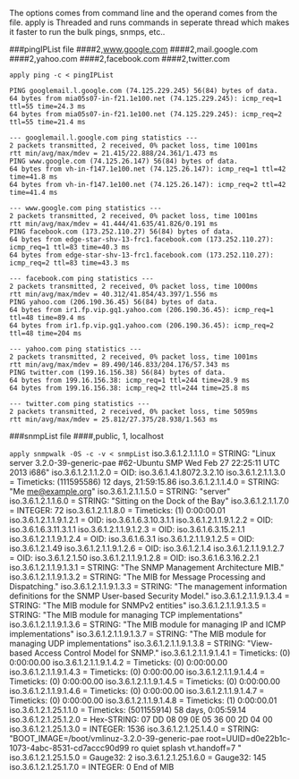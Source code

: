 The options comes from command line and the operand comes from the file. apply is  Threaded and runs commands in seperate thread which makes it faster to run the bulk pings, snmps, etc..

###pingIPList file
####2,www.google.com
####2,mail.google.com
####2,yahoo.com
####2,facebook.com
####2,twitter.com

`apply ping -c < pingIPList`

	PING googlemail.l.google.com (74.125.229.245) 56(84) bytes of data.
	64 bytes from mia05s07-in-f21.1e100.net (74.125.229.245): icmp_req=1 ttl=55 time=24.3 ms
	64 bytes from mia05s07-in-f21.1e100.net (74.125.229.245): icmp_req=2 ttl=55 time=21.4 ms

	--- googlemail.l.google.com ping statistics ---
	2 packets transmitted, 2 received, 0% packet loss, time 1001ms
	rtt min/avg/max/mdev = 21.415/22.888/24.361/1.473 ms
	PING www.google.com (74.125.26.147) 56(84) bytes of data.
	64 bytes from vh-in-f147.1e100.net (74.125.26.147): icmp_req=1 ttl=42 time=41.8 ms
	64 bytes from vh-in-f147.1e100.net (74.125.26.147): icmp_req=2 ttl=42 time=41.4 ms

	--- www.google.com ping statistics ---
	2 packets transmitted, 2 received, 0% packet loss, time 1001ms
	rtt min/avg/max/mdev = 41.444/41.635/41.826/0.191 ms
	PING facebook.com (173.252.110.27) 56(84) bytes of data.
	64 bytes from edge-star-shv-13-frc1.facebook.com (173.252.110.27): icmp_req=1 ttl=83 time=40.3 ms
	64 bytes from edge-star-shv-13-frc1.facebook.com (173.252.110.27): icmp_req=2 ttl=83 time=43.3 ms

	--- facebook.com ping statistics ---
	2 packets transmitted, 2 received, 0% packet loss, time 1000ms
	rtt min/avg/max/mdev = 40.312/41.854/43.397/1.556 ms
	PING yahoo.com (206.190.36.45) 56(84) bytes of data.
	64 bytes from ir1.fp.vip.gq1.yahoo.com (206.190.36.45): icmp_req=1 ttl=48 time=89.4 ms
	64 bytes from ir1.fp.vip.gq1.yahoo.com (206.190.36.45): icmp_req=2 ttl=48 time=204 ms

	--- yahoo.com ping statistics ---
	2 packets transmitted, 2 received, 0% packet loss, time 1001ms
	rtt min/avg/max/mdev = 89.490/146.833/204.176/57.343 ms
	PING twitter.com (199.16.156.38) 56(84) bytes of data.
	64 bytes from 199.16.156.38: icmp_req=1 ttl=244 time=28.9 ms
	64 bytes from 199.16.156.38: icmp_req=2 ttl=244 time=25.8 ms

	--- twitter.com ping statistics ---
	2 packets transmitted, 2 received, 0% packet loss, time 5059ms
	rtt min/avg/max/mdev = 25.812/27.375/28.938/1.563 ms


###snmpList file
####,public, 1, localhost

`apply snmpwalk -0S -c -v < snmpList`
	iso.3.6.1.2.1.1.1.0 = STRING: "Linux server 3.2.0-39-generic-pae #62-Ubuntu SMP Wed Feb 27 22:25:11 UTC 2013 i686"
	iso.3.6.1.2.1.1.2.0 = OID: iso.3.6.1.4.1.8072.3.2.10
	iso.3.6.1.2.1.1.3.0 = Timeticks: (111595586) 12 days, 21:59:15.86
	iso.3.6.1.2.1.1.4.0 = STRING: "Me <me@example.org>"
	iso.3.6.1.2.1.1.5.0 = STRING: "server"
	iso.3.6.1.2.1.1.6.0 = STRING: "Sitting on the Dock of the Bay"
	iso.3.6.1.2.1.1.7.0 = INTEGER: 72
	iso.3.6.1.2.1.1.8.0 = Timeticks: (1) 0:00:00.01
	iso.3.6.1.2.1.1.9.1.2.1 = OID: iso.3.6.1.6.3.10.3.1.1
	iso.3.6.1.2.1.1.9.1.2.2 = OID: iso.3.6.1.6.3.11.3.1.1
	iso.3.6.1.2.1.1.9.1.2.3 = OID: iso.3.6.1.6.3.15.2.1.1
	iso.3.6.1.2.1.1.9.1.2.4 = OID: iso.3.6.1.6.3.1
	iso.3.6.1.2.1.1.9.1.2.5 = OID: iso.3.6.1.2.1.49
	iso.3.6.1.2.1.1.9.1.2.6 = OID: iso.3.6.1.2.1.4
	iso.3.6.1.2.1.1.9.1.2.7 = OID: iso.3.6.1.2.1.50
	iso.3.6.1.2.1.1.9.1.2.8 = OID: iso.3.6.1.6.3.16.2.2.1
	iso.3.6.1.2.1.1.9.1.3.1 = STRING: "The SNMP Management Architecture MIB."
	iso.3.6.1.2.1.1.9.1.3.2 = STRING: "The MIB for Message Processing and Dispatching."
	iso.3.6.1.2.1.1.9.1.3.3 = STRING: "The management information definitions for the SNMP User-based Security Model."
	iso.3.6.1.2.1.1.9.1.3.4 = STRING: "The MIB module for SNMPv2 entities"
	iso.3.6.1.2.1.1.9.1.3.5 = STRING: "The MIB module for managing TCP implementations"
	iso.3.6.1.2.1.1.9.1.3.6 = STRING: "The MIB module for managing IP and ICMP implementations"
	iso.3.6.1.2.1.1.9.1.3.7 = STRING: "The MIB module for managing UDP implementations"
	iso.3.6.1.2.1.1.9.1.3.8 = STRING: "View-based Access Control Model for SNMP."
	iso.3.6.1.2.1.1.9.1.4.1 = Timeticks: (0) 0:00:00.00
	iso.3.6.1.2.1.1.9.1.4.2 = Timeticks: (0) 0:00:00.00
	iso.3.6.1.2.1.1.9.1.4.3 = Timeticks: (0) 0:00:00.00
	iso.3.6.1.2.1.1.9.1.4.4 = Timeticks: (0) 0:00:00.00
	iso.3.6.1.2.1.1.9.1.4.5 = Timeticks: (0) 0:00:00.00
	iso.3.6.1.2.1.1.9.1.4.6 = Timeticks: (0) 0:00:00.00
	iso.3.6.1.2.1.1.9.1.4.7 = Timeticks: (0) 0:00:00.00
	iso.3.6.1.2.1.1.9.1.4.8 = Timeticks: (1) 0:00:00.01
	iso.3.6.1.2.1.25.1.1.0 = Timeticks: (501155914) 58 days, 0:05:59.14
	iso.3.6.1.2.1.25.1.2.0 = Hex-STRING: 07 DD 08 09 0E 05 36 00 2D 04 00 
	iso.3.6.1.2.1.25.1.3.0 = INTEGER: 1536
	iso.3.6.1.2.1.25.1.4.0 = STRING: "BOOT_IMAGE=/boot/vmlinuz-3.2.0-39-generic-pae root=UUID=d0e22b1c-1073-4abc-8531-cd7accc90d99 ro quiet splash vt.handoff=7
	"
	iso.3.6.1.2.1.25.1.5.0 = Gauge32: 2
	iso.3.6.1.2.1.25.1.6.0 = Gauge32: 145
	iso.3.6.1.2.1.25.1.7.0 = INTEGER: 0
	End of MIB
